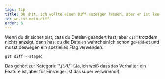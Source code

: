```yaml
---
tags: tip
title: Oh shit, ich wollte einen Diff anzeigen lassen, aber er ist leer?!
id: wo-ist-mein-diff
order: 6
---
```


Wenn du dir sicher bist, dass du Dateien geändert hast, aber `diff` trotzdem nichts anzeigt, dann hast du die Dateien wahrcheinlich schon ge-`add`-et und musst deswegen ein spezielles Flag verwenden.

```git
git diff --staged
```

Das gehört zur Kategorie &macr;\\_(ツ)_/&macr; (Ja, ich weiß dass das Verhalten ein Feature ist, aber für Einsteiger ist das super verwirrend!)